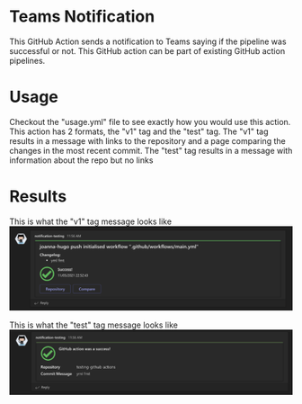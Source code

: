 # Teams Notification
This GitHub Action sends a notification to Teams saying if the pipeline was successful or not.
This GitHub action can be part of existing GitHub action pipelines.

# Usage
Checkout the "usage.yml" file to see exactly how you would use this action.
This action has 2 formats, the "v1" tag and the "test" tag. The "v1" tag results in a message with
links to the repository and a page comparing the changes in the most recent commit.
The "test" tag results in a message with information about the repo but no links

# Results
This is what the "v1" tag message looks like
![v1 results](v1.jpg)

This is what the "test" tag message looks like
![test results](test.jpg)